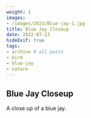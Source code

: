 ```yaml
---
weight: 1
images:
- /images/2023/Blue-jay-1.jpg
title: Blue Jay Closeup
date: 2022-07-23
hideExif: true
tags:
- archive # all posts
- bird
- blue-jay
- nature
---
```


## Blue Jay Closeup

A close up of a blue jay.
